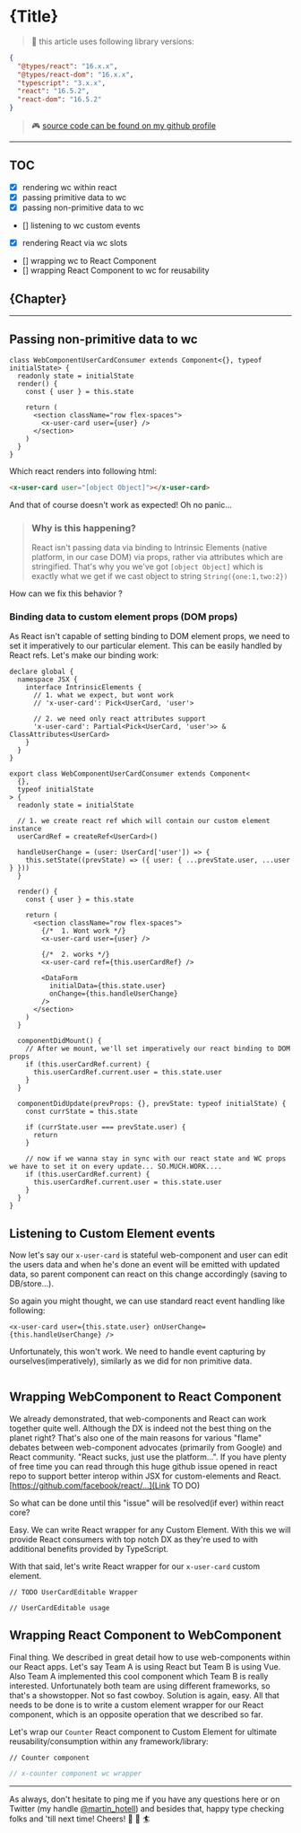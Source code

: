 # {Title}

> 🎒 this article uses following library versions:

```json
{
  "@types/react": "16.x.x",
  "@types/react-dom": "16.x.x",
  "typescript": "3.x.x",
  "react": "16.5.2",
  "react-dom": "16.5.2"
}
```

> 🎮 [source code can be found on my github profile](https://github.com/Hotell/blogposts/tree/master/{date}/{title})

---

## TOC

- [x] rendering wc within react
- [x] passing primitive data to wc
- [x] passing non-primitive data to wc
- [] listening to wc custom events
- [x] rendering React via wc slots
- [] wrapping wc to React Component
- [] wrapping React Component to wc for reusability

## {Chapter}

---

<!--Main-->

## Passing non-primitive data to wc

```tsx
class WebComponentUserCardConsumer extends Component<{}, typeof initialState> {
  readonly state = initialState
  render() {
    const { user } = this.state

    return (
      <section className="row flex-spaces">
        <x-user-card user={user} />
      </section>
    )
  }
}
```

Which react renders into following html:

```html
<x-user-card user="[object Object]"></x-user-card>
```

And that of course doesn't work as expected! Oh no panic...

> ### Why is this happening?
>
> React isn't passing data via binding to Intrinsic Elements (native platform, in our case DOM) via props, rather via attributes which are stringified. That's why you we've got `[object Object]` which is exactly what we get if we cast object to string `String({one:1,two:2})`

How can we fix this behavior ?

### Binding data to custom element props (DOM props)

As React isn't capable of setting binding to DOM element props, we need to set it imperatively to our particular element. This can be easily handled by React refs. Let's make our binding work:

```tsx
declare global {
  namespace JSX {
    interface IntrinsicElements {
      // 1. what we expect, but wont work
      // 'x-user-card': Pick<UserCard, 'user'>

      // 2. we need only react attributes support
      'x-user-card': Partial<Pick<UserCard, 'user'>> & ClassAttributes<UserCard>
    }
  }
}

export class WebComponentUserCardConsumer extends Component<
  {},
  typeof initialState
> {
  readonly state = initialState

  // 1. we create react ref which will contain our custom element instance
  userCardRef = createRef<UserCard>()

  handleUserChange = (user: UserCard['user']) => {
    this.setState((prevState) => ({ user: { ...prevState.user, ...user } }))
  }

  render() {
    const { user } = this.state

    return (
      <section className="row flex-spaces">
        {/*  1. Wont work */}
        <x-user-card user={user} />

        {/*  2. works */}
        <x-user-card ref={this.userCardRef} />

        <DataForm
          initialData={this.state.user}
          onChange={this.handleUserChange}
        />
      </section>
    )
  }

  componentDidMount() {
    // After we mount, we'll set imperatively our react binding to DOM props
    if (this.userCardRef.current) {
      this.userCardRef.current.user = this.state.user
    }
  }

  componentDidUpdate(prevProps: {}, prevState: typeof initialState) {
    const currState = this.state

    if (currState.user === prevState.user) {
      return
    }

    // now if we wanna stay in sync with our react state and WC props we have to set it on every update... SO.MUCH.WORK....
    if (this.userCardRef.current) {
      this.userCardRef.current.user = this.state.user
    }
  }
}
```

## Listening to Custom Element events

Now let's say our `x-user-card` is stateful web-component and user can edit the users data and when he's done an event will be emitted with updated data, so parent component can react on this change accordingly (saving to DB/store...).

So again you might thought, we can use standard react event handling like following:

```tsx
<x-user-card user={this.state.user} onUserChange={this.handleUserChange} />
```

Unfortunately, this won't work. We need to handle event capturing by ourselves(imperatively), similarly as we did for non primitive data.

```tsx
```

## Wrapping WebComponent to React Component

We already demonstrated, that web-components and React can work together quite well. Although the DX is indeed not the best thing on the planet right? That's also one of the main reasons for various "flame" debates between web-component advocates (primarily from Google) and React community. "React sucks, just use the platform...". If you have plenty of free time you can read through this huge github issue opened in react repo to support better interop within JSX for custom-elements and React. [https://github.com/facebook/react/...](Link TO DO)

So what can be done until this "issue" will be resolved(if ever) within react core?

Easy. We can write React wrapper for any Custom Element. With this we will provide React consumers with top notch DX as they're used to with additional benefits provided by TypeScript.

With that said, let's write React wrapper for our `x-user-card` custom element.

```tsx
// TODO UserCardEditable Wrapper
```

```tsx
// UserCardEditable usage
```

## Wrapping React Component to WebComponent

Final thing. We described in great detail how to use web-components within our React apps. Let's say Team A is using React but Team B is using Vue. Also Team A implemented this cool component which Team B is really interested. Unfortunately both team are using different frameworks, so that's a showstopper. Not so fast cowboy. Solution is again, easy. All that needs to be done is to write a custom element wrapper for our React component, which is an opposite operation that we described so far.

Let's wrap our `Counter` React component to Custom Element for ultimate reusability/consumption within any framework/library:

```tsx
// Counter component
```

```ts
// x-counter component wc wrapper
```

---

<!--Footer-->

As always, don't hesitate to ping me if you have any questions here or on Twitter (my handle [@martin_hotell](https://twitter.com/martin_hotell)) and besides that, happy type checking folks and 'till next time! Cheers! 🖖 🌊 🏄
